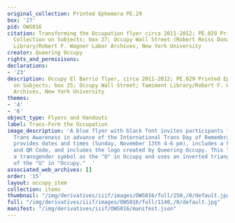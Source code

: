 ```yaml
---
original_collection: Printed Ephemera PE.29
box: '27'
pid: OWS016
citation: Transforming the Occupation flyer circa 2011-2012; PE.029 Printed Ephemera
  Collection on Subjects; box 27; Occupy Wall Street (Robert Reiss Donation); Tamiment
  Library/Robert F. Wagner Labor Archives, New York University
creator: Queering Occupy
rights_and_permisisons:
declarations:
- '23'
description: Occupy El Barrio flyer, circa 2011-2012; PE.029 Printed Ephemera Collection
  on Subjects; box 25; Occupy Wall Street; Tamiment Library/Robert F. Wagner Labor
  Archives, New York University
themes:
- '4'
- '6'
object_type: Flyers and Handouts
label: Trans-Form the Occupation
image_description: 'A blue flyer with black font invites participants for a Day of
  Trans Awareness in advance of the International Trans Day of Remembrance. The flyer
  provides dates and times (Sunday, November 13th 4-6 pm), includes a Facebook link
  and QR Code, and includes the logo created by Queering Occupy. This logo incorprates
  a transgender symbol as the "O" in Occupy and uses an inverted triangle in the place
  of the "U" in "Occupy."  '
associated_web_archives: []
order: '15'
layout: occupy_item
collection: items
thumbnail: "/img/derivatives/iiif/images/OWS016/full/250,/0/default.jpg"
full: "/img/derivatives/iiif/images/OWS016/full/1140,/0/default.jpg"
manifest: "/img/derivatives/iiif/OWS016/manifest.json"
---
```

